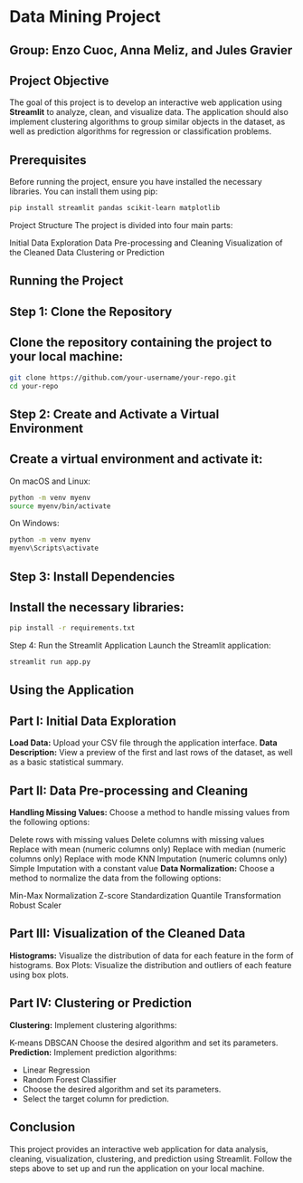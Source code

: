 # Data Mining Project

## Group: Enzo Cuoc, Anna Meliz, and Jules Gravier

## Project Objective

The goal of this project is to develop an interactive web application using **Streamlit** to analyze, clean, and visualize data. The application should also implement clustering algorithms to group similar objects in the dataset, as well as prediction algorithms for regression or classification problems.

## Prerequisites

Before running the project, ensure you have installed the necessary libraries. You can install them using pip:

```bash
pip install streamlit pandas scikit-learn matplotlib
```

Project Structure
The project is divided into four main parts:

Initial Data Exploration
Data Pre-processing and Cleaning
Visualization of the Cleaned Data
Clustering or Prediction


## Running the Project
## Step 1: Clone the Repository
## Clone the repository containing the project to your local machine:

```bash
git clone https://github.com/your-username/your-repo.git
cd your-repo

```

## Step 2: Create and Activate a Virtual Environment
## Create a virtual environment and activate it:

On macOS and Linux:


```bash
python -m venv myenv
source myenv/bin/activate

```

On Windows:
```bash
python -m venv myenv
myenv\Scripts\activate
```

## Step 3: Install Dependencies
## Install the necessary libraries:

```bash
pip install -r requirements.txt
```

Step 4: Run the Streamlit Application
Launch the Streamlit application:

```bash
streamlit run app.py

```

## Using the Application
## Part I: Initial Data Exploration
**Load Data:** Upload your CSV file through the application interface.
**Data Description:** View a preview of the first and last rows of the dataset, as well as a basic statistical summary.
## Part II: Data Pre-processing and Cleaning
**Handling Missing Values:** Choose a method to handle missing values from the following options:

Delete rows with missing values
Delete columns with missing values
Replace with mean (numeric columns only)
Replace with median (numeric columns only)
Replace with mode
KNN Imputation (numeric columns only)
Simple Imputation with a constant value
**Data Normalization:** Choose a method to normalize the data from the following options:

Min-Max Normalization
Z-score Standardization
Quantile Transformation
Robust Scaler
## Part III: Visualization of the Cleaned Data
**Histograms:** Visualize the distribution of data for each feature in the form of histograms.
Box Plots: Visualize the distribution and outliers of each feature using box plots.
## Part IV: Clustering or Prediction
**Clustering:** Implement clustering algorithms:

K-means
DBSCAN
Choose the desired algorithm and set its parameters.
**Prediction:**  Implement prediction algorithms:

 - Linear Regression
 - Random Forest Classifier
 - Choose the desired algorithm and set its parameters.
 - Select the target column for prediction.
 
## Conclusion
This project provides an interactive web application for data analysis, cleaning, visualization, clustering, and prediction using Streamlit. Follow the steps above to set up and run the application on your local machine.
